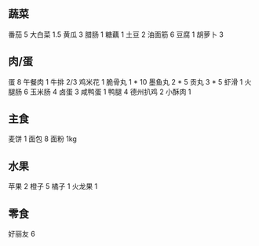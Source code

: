## 蔬菜

番茄 5
大白菜 1.5
黄瓜 3
腊肠 1
糖藕 1
土豆 2
油面筋 6
豆腐 1
胡萝卜 3

## 肉/蛋

蛋 8
午餐肉 1
牛排 2/3
鸡米花 1
脆骨丸 1 * 10
墨鱼丸 2 * 5
贡丸 3 * 5
虾滑 1
火腿肠 6
玉米肠 4
卤蛋 3
咸鸭蛋 1
鸭腿 4
德州扒鸡 2
小酥肉 1

## 主食

麦饼 1
面包 8
面粉 1kg

## 水果

苹果 2
橙子 5
橘子 1
火龙果 1

## 零食

好丽友 6